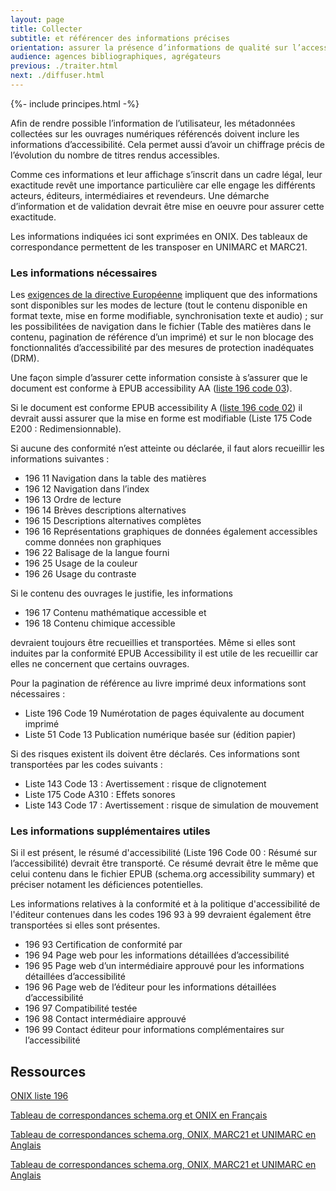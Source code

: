 ```yaml
---
layout: page
title: Collecter
subtitle: et référencer des informations précises
orientation: assurer la présence d’informations de qualité sur l’accessibilité des livres numériques
audience: agences bibliographiques, agrégateurs
previous: ./traiter.html
next: ./diffuser.html
---
```


<div markdown="1" id="principes">

{%- include principes.html -%}

Afin de rendre possible l’information de l’utilisateur, les métadonnées collectées sur les ouvrages numériques référencés doivent inclure les informations d’accessibilité. Cela permet aussi d’avoir un chiffrage précis de l’évolution du nombre de titres rendus accessibles.

Comme ces informations et leur affichage s’inscrit dans un cadre légal, leur exactitude revêt une importance particulière car elle engage les différents acteurs, éditeurs, intermédiaires et revendeurs. Une démarche d’information et de validation devrait être mise en oeuvre pour assurer cette exactitude.

Les informations indiquées ici sont exprimées en ONIX. Des tableaux de correspondance permettent de les transposer en UNIMARC et MARC21. 

### Les informations nécessaires

Les [exigences de la directive Européenne](/lina25/pages/loi.html#exigences-relatives-au-livre-numrique) impliquent que des informations sont disponibles sur les modes de lecture (tout le contenu disponible en format texte, mise en forme modifiable, synchronisation texte et audio) ; sur les possibilitées de navigation dans le fichier (Table des matières dans le contenu, pagination de référence d’un imprimé) et sur le non blocage des fonctionnalités d’accessibilité par des mesures de protection inadéquates (DRM).


Une façon simple d’assurer cette information consiste à s’assurer que le document est conforme à EPUB accessibility AA ([liste 196 code 03](https://ns.editeur.org/onix/en/196/03)).

Si le document est conforme EPUB accessibility A ([liste 196 code 02](https://ns.editeur.org/onix/en/196/02)) il devrait aussi assurer que la mise en forme est modifiable (Liste 175 Code E200 : Redimensionnable).

Si aucune des conformité n’est atteinte ou déclarée, il faut alors recueillir les informations suivantes :

-   196 11 Navigation dans la table des matières
-   196 12 Navigation dans l’index
-   196 13 Ordre de lecture
-   196 14 Brèves descriptions alternatives
-   196 15 Descriptions alternatives complètes
-   196 16 Représentations graphiques de données également accessibles comme données non graphiques
-   196 22 Balisage de la langue fourni
-   196 25 Usage de la couleur
-   196 26 Usage du contraste

Si le contenu des ouvrages le justifie, les informations

-   196 17 Contenu mathématique accessible et
-   196 18 Contenu chimique accessible

devraient toujours être recueillies et transportées. Même si elles sont induites par la conformité EPUB Accessibility il est utile de les recueillir car elles ne concernent que certains ouvrages.

Pour la pagination de référence au livre imprimé deux informations sont nécessaires : 

* Liste 196 Code 19 Numérotation de pages équivalente au document imprimé
* Liste 51 Code 13 Publication numérique basée sur (édition papier)



Si des risques existent ils doivent être déclarés. Ces informations sont transportées par les codes suivants : 

* Liste 143 Code 13 : Avertissement : risque de clignotement 	
* Liste 175 Code A310 : Effets sonores 
* Liste 143 Code 17 : Avertissement : risque de simulation de mouvement

### Les informations supplémentaires utiles

Si il est présent, le résumé d'accessibilité (Liste 196 Code 00 : Résumé sur l’accessibilité) devrait être transporté. Ce résumé devrait être le même que celui contenu dans le fichier EPUB (schema.org accessibility summary) et préciser notament les déficiences potentielles.

Les informations relatives à la conformité et à la politique d'accessibilité de l'éditeur contenues dans les codes 196 93 à 99 devraient également être transportées si elles sont présentes.

* 196 	93 	Certification de conformité par
* 196 	94 	Page web pour les informations détaillées d’accessibilité
* 196 	95 	Page web d’un intermédiaire approuvé pour les informations détaillées d’accessibilité
* 196 	96 	Page web de l’éditeur pour les informations détaillées d’accessibilité
* 196 	97 	Compatibilité testée
* 196 	98 	Contact intermédiaire approuvé
* 196 	99 	Contact éditeur pour informations complémentaires sur l’accessibilité

</div>

<aside markdown="1">
<h2> Ressources</h2>

<a href="https://ns.editeur.org/onix/fr/196" class="link color_orange">ONIX liste 196</a>

<a href="https://edition-accessible.github.io/signalement/references/references.html" class="link color_orange">Tableau de correspondances schema.org et ONIX en Français</a>

<a href="https://w3c.github.io/publ-a11y/drafts/a11y-crosswalk-MARC/" class="link color_orange">Tableau de correspondances schema.org, ONIX, MARC21 et UNIMARC en Anglais</a>

<a href="https://w3c.github.io/publ-a11y/drafts/a11y-crosswalk-MARC/" class="link color_orange">Tableau de correspondances schema.org, ONIX, MARC21 et UNIMARC en Anglais</a>

</aside>

